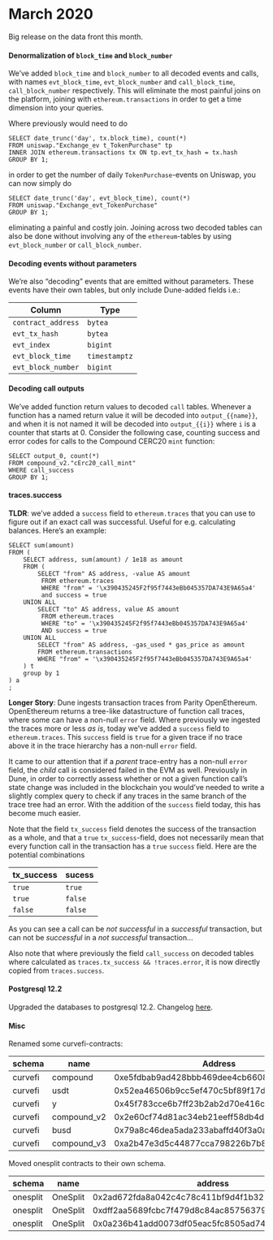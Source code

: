 # March 2020



Big release on the data front this month.

#### Denormalization of `block_time` and `block_number` <a href="#denormalization-of-block_time-and-block_number" id="denormalization-of-block_time-and-block_number"></a>

We’ve added `block_time` and `block_number` to all decoded events and calls, with names `evt_block_time`, `evt_block_number` and `call_block_time`, `call_block_number` respectively. This will eliminate the most painful joins on the platform, joining with `ethereum.transactions` in order to get a time dimension into your queries.

Where previously would need to do

```
SELECT date_trunc('day', tx.block_time), count(*)
FROM uniswap."Exchange_ev t_TokenPurchase" tp
INNER JOIN ethereum.transactions tx ON tp.evt_tx_hash = tx.hash
GROUP BY 1;
```

in order to get the number of daily `TokenPurchase`-events on Uniswap, you can now simply do

```
SELECT date_trunc('day', evt_block_time), count(*)
FROM uniswap."Exchange_evt_TokenPurchase"
GROUP BY 1;
```

eliminating a painful and costly join. Joining across two decoded tables can also be done without involving any of the `ethereum`-tables by using `evt_block_number` or `call_block_number`.

#### Decoding events without parameters <a href="#decoding-events-without-parameters" id="decoding-events-without-parameters"></a>

We’re also “decoding” events that are emitted without parameters. These events have their own tables, but only include Dune-added fields i.e.:

| Column             | Type          |
| ------------------ | ------------- |
| `contract_address` | `bytea`       |
| `evt_tx_hash`      | `bytea`       |
| `evt_index`        | `bigint`      |
| `evt_block_time`   | `timestamptz` |
| `evt_block_number` | `bigint`      |

#### Decoding call outputs <a href="#decoding-call-outputs" id="decoding-call-outputs"></a>

We’ve added function return values to decoded `call` tables. Whenever a function has a named return value it will be decoded into `output_{{name}}`, and when it is not named it will be decoded into `output_{{i}}` where `i` is a counter that starts at 0. Consider the following case, counting success and error codes for calls to the Compound CERC20 `mint` function:

```
SELECT output_0, count(*) 
FROM compound_v2."cErc20_call_mint" 
WHERE call_success 
GROUP BY 1;
```

#### traces.success <a href="#tracessuccess" id="tracessuccess"></a>

**TLDR**: we’ve added a `success` field to `ethereum.traces` that you can use to figure out if an exact call was successful. Useful for e.g. calculating balances. Here’s an example:

```
SELECT sum(amount)                                                         
FROM (                                                                     
    SELECT address, sum(amount) / 1e18 as amount                           
    FROM (                                                                 
        SELECT "from" AS address, -value AS amount                         
         FROM ethereum.traces                                              
         WHERE "from" = '\x390435245F2f95f7443eBb045357DA743E9A65a4'       
         and success = true                                                
    UNION ALL                                                              
        SELECT "to" AS address, value AS amount                            
         FROM ethereum.traces                                              
         WHERE "to" = '\x390435245F2f95f7443eBb045357DA743E9A65a4'         
         AND success = true                                                
    UNION ALL                                                              
        SELECT "from" AS address, -gas_used * gas_price as amount          
        FROM ethereum.transactions                                         
        WHERE "from" = '\x390435245F2f95f7443eBb045357DA743E9A65a4'        
    ) t                                                                    
    group by 1                                                             
) a                                                                        
;
```

**Longer Story**: Dune ingests transaction traces from Parity OpenEthereum. OpenEthereum returns a tree-like datastructure of function call traces, where some can have a non-null `error` field. Where previously we ingested the traces more or less _as is_, today we’ve added a `success` field to `ethereum.traces`. This `success` field is `true` for a given trace if no trace above it in the trace hierarchy has a non-null `error` field.

It came to our attention that if a _parent_ trace-entry has a non-null `error` field, the _child_ call is considered failed in the EVM as well. Previously in Dune, in order to correctly assess whether or not a given function call’s state change was included in the blockchain you would’ve needed to write a slightly complex query to check if any traces in the same branch of the trace tree had an error. With the addition of the `success` field today, this has become much easier.

Note that the field `tx_success` field denotes the success of the transaction as a whole, and that a `true` `tx_success`-field, does not necessarily mean that every function call in the transaction has a `true` `success` field. Here are the potential combinations

| tx\_success | sucess  |
| ----------- | ------- |
| `true`      | `true`  |
| `true`      | `false` |
| `false`     | `false` |

As you can see a call can be _not successful_ in a _successful_ transaction, but can not be _successful_ in a _not successful_ transaction…

Also note that where previously the field `call_success` on decoded tables where calculated as `traces.tx_success && !traces.error`, it is now directly copied from `traces.success`.

#### Postgresql 12.2 <a href="#postgresql-122" id="postgresql-122"></a>

Upgraded the databases to postgresql 12.2. Changelog [here](https://www.postgresql.org/docs/current/release-12-2.html).

#### Misc <a href="#misc" id="misc"></a>

Renamed some curvefi-contracts:

| schema  | name         | Address                                    |
| ------- | ------------ | ------------------------------------------ |
| curvefi | compound     | 0xe5fdbab9ad428bbb469dee4cb6608c0a8895cba5 |
| curvefi | usdt         | 0x52ea46506b9cc5ef470c5bf89f17dc28bb35d85c |
| curvefi | y            | 0x45f783cce6b7ff23b2ab2d70e416cdb7d6055f51 |
| curvefi | compound\_v2 | 0x2e60cf74d81ac34eb21eeff58db4d385920ef419 |
| curvefi | busd         | 0x79a8c46dea5ada233abaffd40f3a0a2b1e5a4f27 |
| curvefi | compound\_v3 | 0xa2b47e3d5c44877cca798226b7b8118f9bfb7a56 |

Moved onesplit contracts to their own schema.

| schema   | name     | address                                                |
| -------- | -------- | ------------------------------------------------------ |
| onesplit | OneSplit | 0x2ad672fda8a042c4c78c411bf9d4f1b320aa915a             |
| onesplit | OneSplit | 0xdff2aa5689fcbc7f479d8c84ac857563798436dd             |
| onesplit | OneSplit | 0x0a236b41add0073df05eac5fc8505ad745c\*\*\*\*\*\*7859d |
